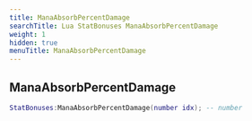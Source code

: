 ```yaml
---
title: ManaAbsorbPercentDamage
searchTitle: Lua StatBonuses ManaAbsorbPercentDamage
weight: 1
hidden: true
menuTitle: ManaAbsorbPercentDamage
---
```

## ManaAbsorbPercentDamage
```lua
StatBonuses:ManaAbsorbPercentDamage(number idx); -- number
```